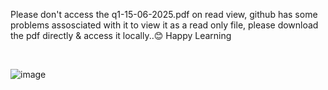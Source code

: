 Please don't access the q1-15-06-2025.pdf on read view, github has some problems assosciated with it to view it as a read only file, please download the pdf directly & access it locally..😊
Happy Learning


<br/>





![image](https://github.com/user-attachments/assets/a3485cec-74ea-4eee-be3d-3368cb5ce182)
